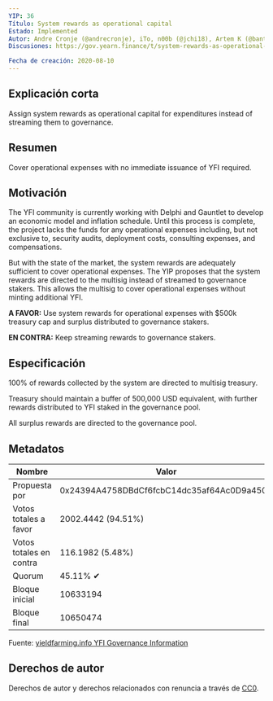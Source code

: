 ```yaml
---
YIP: 36
Título: System rewards as operational capital
Estado: Implemented
Autor: Andre Cronje (@andrecronje), iTo, n00b (@jchi18), Artem K (@banteg)
Discusiones: https://gov.yearn.finance/t/system-rewards-as-operational-capital/1974

Fecha de creación: 2020-08-10
---
```


## Explicación corta

Assign system rewards as operational capital for expenditures instead of streaming them to governance.

## Resumen

Cover operational expenses with no immediate issuance of YFI required.

## Motivación

The YFI community is currently working with Delphi and Gauntlet to develop an economic model and inflation schedule. Until this process is complete, the project lacks the funds for any operational expenses including, but not exclusive to, security audits, deployment costs, consulting expenses, and compensations.

But with the state of the market, the system rewards are adequately sufficient to cover operational expenses. The YIP proposes that the system rewards are directed to the multisig instead of streamed to governance stakers. This allows the multisig to cover operational expenses without minting additional YFI.

**A FAVOR:** Use system rewards for operational expenses with \$500k treasury cap and surplus distributed to governance stakers.

**EN CONTRA:** Keep streaming rewards to governance stakers.

## Especificación

100% of rewards collected by the system are directed to multisig treasury.

Treasury should maintain a buffer of 500,000 USD equivalent, with further rewards distributed to YFI staked in the governance pool.

All surplus rewards are directed to the governance pool.

## Metadatos

| Nombre                | Valor                                      |
|---------------------|--------------------------------------------|
| Propuesta por         | 0x24394A4758DBdCf6fcbC14dc35af64Ac0D9a450A |
| Votos totales a favor     | 2002.4442 (94.51%)                         |
| Votos totales en contra | 116.1982 (5.48%)                           |
| Quorum              | 45.11% ✔                                   |
| Bloque inicial         | 10633194                                   |
| Bloque final           | 10650474                                   |

Fuente: [yieldfarming.info YFI Governance Information](https://yieldfarming.info/yearn/vote/)

## Derechos de autor

Derechos de autor y derechos relacionados con renuncia a través de [CC0](https://creativecommons.org/publicdomain/zero/1.0/).
